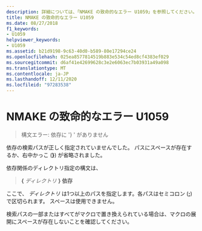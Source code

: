 ```yaml
---
description: 詳細については、「NMAKE の致命的なエラー U1059」を参照してください。
title: NMAKE の致命的なエラー U1059
ms.date: 08/27/2018
f1_keywords:
- U1059
helpviewer_keywords:
- U1059
ms.assetid: b21d9198-9c63-40d0-b589-80e17294ce24
ms.openlocfilehash: 025ea8577814519b883e534c54ed8cf4383ef029
ms.sourcegitcommit: d6af41e42699628c3e2e6063ec7b03931a49a098
ms.translationtype: MT
ms.contentlocale: ja-JP
ms.lasthandoff: 12/11/2020
ms.locfileid: "97283538"
---
```

# <a name="nmake-fatal-error-u1059"></a>NMAKE の致命的なエラー U1059

> 構文エラー: 依存に '} ' がありません

依存の検索パスが正しく指定されていませんでした。 パスにスペースが存在するか、右中かっこ (**}**) が省略されました。

依存関係のディレクトリ指定の構文は、

> **{** *ディレクトリ* **} 依存**

ここで、 *ディレクトリ* は1つ以上のパスを指定します。各パスはセミコロン (**;**) で区切られます。 スペースは使用できません。

検索パスの一部またはすべてがマクロで置き換えられている場合は、マクロの展開にスペースが存在しないことを確認してください。
